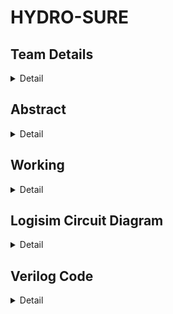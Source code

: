 # HYDRO-SURE

<!-- First Section -->
## Team Details
<details>
  <summary>Detail</summary>

  > Semester: 3rd Sem B. Tech. CSE

  > Section: S2

  > Member-1: Syed Farhan , 221CS254 , syedfarhan.221cs254@nitk.edu.in

  > member-2: Vishruth S Kumar , 221CS262 , vishruthskumar.221cs262@nitk.edu.in

  > Member-3: Yashas , 221CS265 , yashas.221cs265@nitk.edu.in
</details>

<!-- Second Section -->
## Abstract
<details>
  <summary>Detail</summary>
  
  > 
The objective of the project is to develop a moisture sensing and temperature 
sensing cum watering system for irrigation. This system will combine cutting-edge 
hardware and software technologies to enhance the effectiveness of irrigation 
practices. The core objective is to create a system that can accurately measure the 
moisture content in a given soil sample and sense the temperature conditions at a 
given time. We then integrate those values effectively depending on the crop type to 
decide upon the adequate amount of water needed by the crop in the pertaining 
conditions. Conclusively, the circuit is a blend of moisture and temperature 
sensations aided by the type of crop in use to develop an efficient and sustainable 
system to monitor the sufficiency of water. The system will incorporate automated 
irrigation capabilities, ensuring crops receive the right amount of water at the right 
time.

Agriculture forms the cornerstone of the economy, serving as its foundational pillar. 
The project recognizes the global challenges of water scarcity and climate change, 
which underscore the urgency of adopting efficient irrigation techniques. The 
project emphasizes the importance of technology driven solutions in modern 
agriculture to meet the growing global demand for food. The project underscores 
the importance of responsible environmental stewardship. By reducing the
environmental footprint of agriculture, it aligns with global efforts to protect 
ecosystems and biodiversity.

We are designing and implement advanced algorithms to process the sensor data 
efficiently, providing real-time insights into soil moisture levels. Additionally, we are 
developing predictive models to optimize irrigation strategies, ensuring precise 
water delivery for maximum crop yields. Our experience in integrating hardware and 
software solutions will be instrumental in creating a seamless and user-friendly 
interface for farmers. Ultimately, our skills will play a vital role in harnessing the
power of technology to enhance the project's overall effectiveness and impact.



</details>

<!-- Third Section -->
## Working
<details>
  <summary>Detail</summary>

  > https://drive.google.com/file/d/1rYcJ-d5nwh42e9u8xAcuKVaSAy0qt3nu/view?usp=sharing
</details>

<!-- Fourth Section -->
## Logisim Circuit Diagram
<details>
  <summary>Detail</summary>

  > https://github.com/VishruthSKumar/S2_TEAM_20_/blob/07b0044c5a9d5c05510642b7ed797be4a005b0c0/Logisim/LOGISIM.circ
</details>

<!-- Fifth Section -->
## Verilog Code
<details>
  <summary>Detail</summary>

  > Main code : https://github.com/VishruthSKumar/S2_TEAM_20_/blob/df3108d6bb7835548d40711aef36a32e99e59a83/Verilog/S2-T20.v
Main code
-------------------------------------------------------------------------------------------------------------------------
  module circuit(ms,ts,ct,o1,o2,o3);

   input [3:0]ms;
   input [3:0]ts;
   input [3:0]ct;
   output o1,o2,o3;
   wire [3:0]s1;
   wire c1out;

   adder_four_bit A1(s1,c1out,ts,ct);

   comparator C1(ms,s1,o2,o3,o1);

   endmodule



   module adder_four_bit(output [3:0]sum, output cout , input [3:0]a,input [3:0]b);

   wire c1,c2,c3,c4;

   full_3 ad0( .a(a[0]), .b(b[0]),.cin(1'b0), .s(sum[0]), .cout(c1));
   full_3 ad1( .a(a[1]), .b(b[1]),.cin(c1), .s(sum[1]), .cout(c2));
   full_3 ad2( .a(a[2]), .b(b[2]),.cin(c2), .s(sum[2]), .cout(c3));
   full_3 ad3( .a(a[3]), .b(b[3]),.cin(c3), .s(sum[3]), .cout(c4));
   assign cout= c4;
   endmodule

   module full_3(a,b,cin,s,cout);
   input a,b,cin;
   output s, cout;
   assign s=a^b^cin;
   assign cout = (a&b) | (b&cin) | (cin&a);
   endmodule

   module comparator(A,B,E,G,S);
   input[3:0]A;
   input [3:0]B;
   output E,G,S;
  
   assign E=!(A[3]^B[3])&!(A[2]^B[2])&!(A[1]^B[1])&!(A[0]^B[0]);
  
   assign G=(A[3]&(!(B[3])))|(!(A[3]^B[3])&(A[2]&(!(B[2]))))|((!(A[3]^B[3])&!(A[2]^B[2]))&(A[1]&(!(B[1]))))|((!(A[3]^B[3])&!(A[2]^B[2])&! 
            (A[1]^B[1]))&(A[0]&(!(B[0]))));
   
   assign S=(B[3]&(!(A[3])))|(!(A[3]^B[3])&(B[2]&(!(A[2]))))|((!(A[3]^B[3])&!(A[2]^B[2]))&(B[1]&(!(A[1]))))|((!(A[3]^B[3])&!(A[2]^B[2])&! 
            (A[1]^B[1]))&(B[0]&(!(A[0]))));

   endmodule  

 > Testbench : https://github.com/VishruthSKumar/S2_TEAM_20_/blob/6970d05a4999e1d13abd378c3d10114265bc41ed/Verilog/S2-T20_tb.v
 Testbench : 
 ----------------------------------------------------------------------------------------------------------------------------------------
 module ddsproject_tb;
	wire o1,o2,o3;
	reg [3:0]ms;
    reg [3:0]ts;
    reg [3:0]ct;
	circuit C1(ms,ts,ct,o1,o2,o3); 

    initial 
       begin 
        $dumpfile("ddsproject.vcd");
        $dumpvars(0,ddsproject_tb);
       end
		
	initial begin
    $display("|   Crop    |tp_sensor  | M_sensor  | Outputs|");
    $display("----------------------------------------------");
    $display("|c3|c2|c1|c0|t3|t2|t1|t0|m3|m2|m1|m0|o1|o2|o3|");
    $display("----------------------------------------------");
    
    ct = 4'b0000;
    ts = 4'b0000;
    ms = 4'b0000;
    
    $monitor("|%b|%b|%b|%b|%b|%b|%b|%b|%b|%b|%b|%b|%b|%b|%b|",ct[3],ct[2],ct[1],ct[0],ts[3],ts[2],ts[1],ts[0],ms[3],ms[2],ms[1],ms[0],o1,o2,o3);
    
    repeat(5) begin
        ts = 4'b0000;
        repeat(5) begin
        ms = 4'b0000;
            repeat(15) begin
                #10 ms = ms + 4'b0001;
            end
         #10 ts = ts + 4'b0001;
        end
    #10 ct = ct + 4'b0001;
    end
  end
initial #10000 $finish;
endmodule


<!-- Sixth Section -->
## References
<details>
  <summary>Detail</summary>

  > >https://circuitdigest.com/microcontroller-projects/interfacing-soil-moisture-sensor-with-arduino-uno
> https://nevonprojects.com/plant-soil-moisture-ph-sensing-alarm-using-8051/
>https://youtu.be/ZGlm72xhhqU?feature=shared
>https://www.geeksforgeeks.org/soil-moisture-measurement-using-arduino-and-soil-moisture-sensor/
>https://www.sciencebuddies.org/science-fair-projects/project-ideas/Elec_p066/electricityelectronics/build-an-electronic-soil-moisture-sensor-to-conserve-water
</details>
     

  
